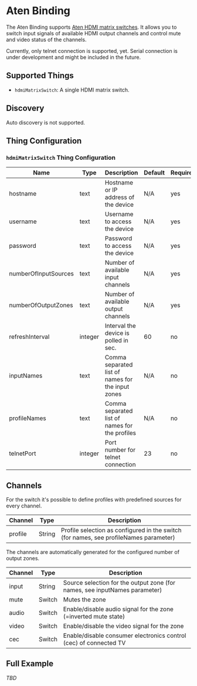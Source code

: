 # Aten Binding

The Aten Binding supports [Aten HDMI matrix switches](https://www.aten.com/de/de/products/professionelles-audiovideo/grafik-matrix-switches/). It allows you to switch input signals of available HDMI output channels and control mute and video status of the channels.

Currently, only telnet connection is supported, yet. Serial connection is under development and might be included in the future.

## Supported Things

- `hdmiMatrixSwitch`: A single HDMI matrix switch.

## Discovery

Auto discovery is not supported.

## Thing Configuration

### `hdmiMatrixSwitch` Thing Configuration

| Name                 | Type    | Description                                       | Default | Required | Advanced |
|----------------------|---------|---------------------------------------------------|---------|----------|----------|
| hostname             | text    | Hostname or IP address of the device              | N/A     | yes      | no       |
| username             | text    | Username to access the device                     | N/A     | yes      | no       |
| password             | text    | Password to access the device                     | N/A     | yes      | no       |
| numberOfInputSources | text    | Number of available input channels                | N/A     | yes      | no       |
| numberOfOutputZones  | text    | Number of available output channels               | N/A     | yes      | no       |
| refreshInterval      | integer | Interval the device is polled in sec.             | 60      | no       | yes      |
| inputNames           | text    | Comma separated list of names for the input zones | N/A     | no       | yes      |
| profileNames         | text    | Comma separated list of names for the profiles    | N/A     | no       | yes      |
| telnetPort           | integer | Port number for telnet connection                 | 23      | no       | yes      |

## Channels

For the switch it's possible to define profiles with predefined sources for every channel.

| Channel  | Type   | Description                                                                           |
|----------|--------|---------------------------------------------------------------------------------------|
| profile  | String | Profile selection as configured in the switch (for names, see profileNames parameter) |

The channels are automatically generated for the configured number of output zones.

| Channel  | Type   | Description                                                               |
|----------|--------|---------------------------------------------------------------------------|
| input    | String | Source selection for the output zone (for names, see inputNames parameter)|
| mute     | Switch | Mutes the zone                                                            |
| audio    | Switch | Enable/disable audio signal for the zone (=inverted mute state)           |
| video    | Switch | Enable/disable the video signal for the zone                              |
| cec      | Switch | Enable/disable consumer electronics control (cec) of connected TV         |

## Full Example

_TBD_

